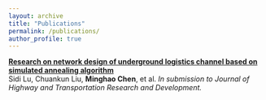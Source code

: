 ```yaml
---
layout: archive
title: "Publications"
permalink: /publications/
author_profile: true
---
```


<b>[Research on network design of underground logistics channel based on simulated annealing algorithm](goatman1.github.io/2019-paper1)</b> <br>
Sidi Lu, Chuankun Liu, <b>Minghao Chen</b>, et al. <i>In submission to Journal of Highway and Transportation Research and Development.</i>